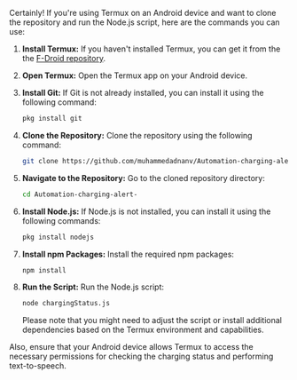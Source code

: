 Certainly! If you're using Termux on an Android device and want to clone the repository and run the Node.js script, here are the commands you can use:

1. **Install Termux:**
   If you haven't installed Termux, you can get it from the the [F-Droid repository](https://f-droid.org/packages/com.termux/).

2. **Open Termux:**
   Open the Termux app on your Android device.

3. **Install Git:**
   If Git is not already installed, you can install it using the following command:
   ```bash
   pkg install git
   ```

4. **Clone the Repository:**
   Clone the repository using the following command:
   ```bash
   git clone https://github.com/muhammedadnanv/Automation-charging-alert-.git
   ```

5. **Navigate to the Repository:**
   Go to the cloned repository directory:
   ```bash
   cd Automation-charging-alert-
   ```

6. **Install Node.js:**
   If Node.js is not installed, you can install it using the following commands:
   ```bash
   pkg install nodejs
   ```

7. **Install npm Packages:**
   Install the required npm packages:
   ```bash
   npm install
   ```

8. **Run the Script:**
   Run the Node.js script:
   ```bash
   node chargingStatus.js
   ```
   
   Please note that you might need to adjust the script or install additional dependencies based on the Termux environment and capabilities.

Also, ensure that your Android device allows Termux to access the necessary permissions for checking the charging status and performing text-to-speech.
